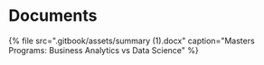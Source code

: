 # Documents

{% file src=".gitbook/assets/summary \(1\).docx" caption="Masters Programs: Business Analytics vs Data Science" %}

